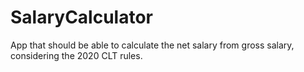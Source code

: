 # SalaryCalculator
App that should be able to calculate the net salary from gross salary, considering the 2020 CLT rules.
